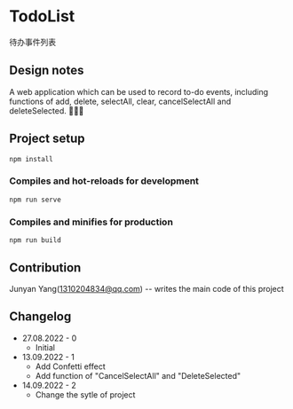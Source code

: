 # TodoList
待办事件列表

## Design notes

A web application which can be used to record to-do events, including functions of add, delete, selectAll, clear, cancelSelectAll and deleteSelected. 🎈📅😋

## Project setup

```shell
npm install
```

###  Compiles and hot-reloads for development

```shell
npm run serve
```

###  Compiles and minifies for production

```shell
npm run build
```

## Contribution

Junyan Yang([1310204834@qq.com](mailto:1310204834@qq.com)) -- writes the main code of this project

## Changelog

- 27.08.2022 - 0
  - Initial
- 13.09.2022 - 1
  - Add Confetti effect
  - Add function of "CancelSelectAll" and "DeleteSelected"
- 14.09.2022  - 2
  - Change the sytle of project
